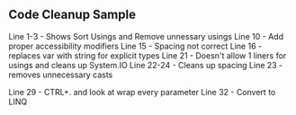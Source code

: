 ## Code Cleanup Sample

Line 1-3 - Shows Sort Usings and Remove unnessary usings
Line 10 - Add proper accessibility modifiers
Line 15 - Spacing not correct
Line 16 - replaces var with string for explicit types
Line 21 - Doesn't allow 1 liners for usings and cleans up System.IO
Line 22-24 - Cleans up spacing
Line 23 - removes unnecessary casts

Line 29 - CTRL+. and look at wrap every parameter
Line 32 - Convert to LINQ

